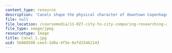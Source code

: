 ```yaml
---
content_type: resource
description: 'Canals shape the physical character of downtown Copenhagen. '
file: null
file_location: /coursemedia/11-027-city-to-city-comparing-researching-and-writing-about-cities-spring-2006/5b868506cee31d0a4f5e6efd25462143_Canal_1.jpg
file_type: image/jpeg
resourcetype: Image
title: Canal_1.jpg
uid: 5b868506-cee3-1d0a-4f5e-6efd25462143
---
```

